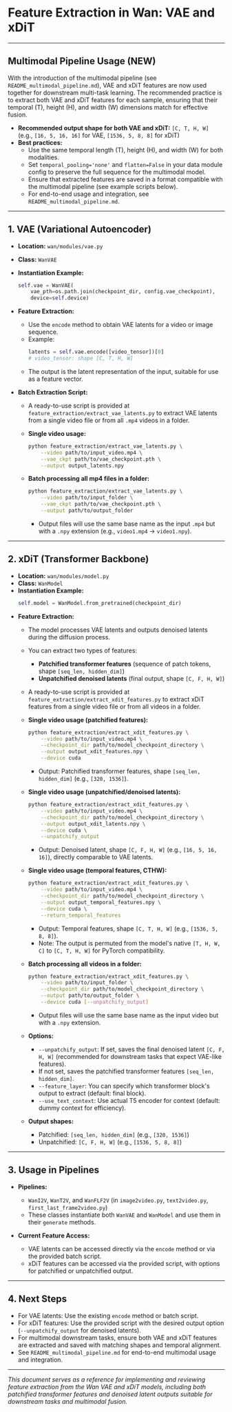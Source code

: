 # Feature Extraction in Wan: VAE and xDiT

---

## Multimodal Pipeline Usage (NEW)

With the introduction of the multimodal pipeline (see `README_multimodal_pipeline.md`), VAE and xDiT features are now used together for downstream multi-task learning. The recommended practice is to extract both VAE and xDiT features for each sample, ensuring that their temporal (T), height (H), and width (W) dimensions match for effective fusion.

- **Recommended output shape for both VAE and xDiT:** `[C, T, H, W]` (e.g., `[16, 5, 16, 16]` for VAE, `[1536, 5, 8, 8]` for xDiT)
- **Best practices:**
  - Use the same temporal length (T), height (H), and width (W) for both modalities.
  - Set `temporal_pooling='none'` and `flatten=False` in your data module config to preserve the full sequence for the multimodal model.
  - Ensure that extracted features are saved in a format compatible with the multimodal pipeline (see example scripts below).
  - For end-to-end usage and integration, see `README_multimodal_pipeline.md`.

---

## 1. VAE (Variational Autoencoder)

- **Location:** `wan/modules/vae.py`
- **Class:** `WanVAE`
- **Instantiation Example:**
  ```python
  self.vae = WanVAE(
      vae_pth=os.path.join(checkpoint_dir, config.vae_checkpoint),
      device=self.device)
  ```
- **Feature Extraction:**
  - Use the `encode` method to obtain VAE latents for a video or image sequence.
  - Example:
    ```python
    latents = self.vae.encode([video_tensor])[0]
    # video_tensor: shape [C, T, H, W]
    ```
  - The output is the latent representation of the input, suitable for use as a feature vector.

- **Batch Extraction Script:**
  - A ready-to-use script is provided at `feature_extraction/extract_vae_latents.py` to extract VAE latents from a single video file or from all `.mp4` videos in a folder.

  - **Single video usage:**
    ```sh
    python feature_extraction/extract_vae_latents.py \
        --video path/to/input_video.mp4 \
        --vae_ckpt path/to/vae_checkpoint.pth \
        --output output_latents.npy
    ```
  - **Batch processing all mp4 files in a folder:**
    ```sh
    python feature_extraction/extract_vae_latents.py \
        --video path/to/input_folder \
        --vae_ckpt path/to/vae_checkpoint.pth \
        --output path/to/output_folder
    ```
    - Output files will use the same base name as the input `.mp4` but with a `.npy` extension (e.g., `video1.mp4` → `video1.npy`).

---

## 2. xDiT (Transformer Backbone)

- **Location:** `wan/modules/model.py`
- **Class:** `WanModel`
- **Instantiation Example:**
  ```python
  self.model = WanModel.from_pretrained(checkpoint_dir)
  ```
- **Feature Extraction:**
  - The model processes VAE latents and outputs denoised latents during the diffusion process.
  - You can extract two types of features:
    - **Patchified transformer features** (sequence of patch tokens, shape `[seq_len, hidden_dim]`)
    - **Unpatchified denoised latents** (final output, shape `[C, F, H, W]`)
  - A ready-to-use script is provided at `feature_extraction/extract_xdit_features.py` to extract xDiT features from a single video file or from all videos in a folder.

  - **Single video usage (patchified features):**
    ```sh
    python feature_extraction/extract_xdit_features.py \
        --video path/to/input_video.mp4 \
        --checkpoint_dir path/to/model_checkpoint_directory \
        --output output_xdit_features.npy \
        --device cuda
    ```
    - Output: Patchified transformer features, shape `[seq_len, hidden_dim]` (e.g., `[320, 1536]`).

  - **Single video usage (unpatchified/denoised latents):**
    ```sh
    python feature_extraction/extract_xdit_features.py \
        --video path/to/input_video.mp4 \
        --checkpoint_dir path/to/model_checkpoint_directory \
        --output output_xdit_latents.npy \
        --device cuda \
        --unpatchify_output
    ```
    - Output: Denoised latent, shape `[C, F, H, W]` (e.g., `[16, 5, 16, 16]`), directly comparable to VAE latents.

  - **Single video usage (temporal features, CTHW):**
    ```sh
    python feature_extraction/extract_xdit_features.py \
        --video path/to/input_video.mp4 \
        --checkpoint_dir path/to/model_checkpoint_directory \
        --output output_temporal_features.npy \
        --device cuda \
        --return_temporal_features
    ```
    - Output: Temporal features, shape `[C, T, H, W]` (e.g., `[1536, 5, 8, 8]`).
    - Note: The output is permuted from the model's native `[T, H, W, C]` to `[C, T, H, W]` for PyTorch compatibility.

  - **Batch processing all videos in a folder:**
    ```sh
    python feature_extraction/extract_xdit_features.py \
        --video path/to/input_folder \
        --checkpoint_dir path/to/model_checkpoint_directory \
        --output path/to/output_folder \
        --device cuda [--unpatchify_output]
    ```
    - Output files will use the same base name as the input video but with a `.npy` extension.

  - **Options:**
    - `--unpatchify_output`: If set, saves the final denoised latent `[C, F, H, W]` (recommended for downstream tasks that expect VAE-like features).
    - If not set, saves the patchified transformer features `[seq_len, hidden_dim]`.
    - `--feature_layer`: You can specify which transformer block's output to extract (default: final block).
    - `--use_text_context`: Use actual T5 encoder for context (default: dummy context for efficiency).

  - **Output shapes:**
    - Patchified: `[seq_len, hidden_dim]` (e.g., `[320, 1536]`)
    - Unpatchified: `[C, F, H, W]` (e.g., `[1536, 5, 8, 8]`)

---

## 3. Usage in Pipelines

- **Pipelines:**
  - `WanI2V`, `WanT2V`, and `WanFLF2V` (in `image2video.py`, `text2video.py`, `first_last_frame2video.py`)
  - These classes instantiate both `WanVAE` and `WanModel` and use them in their `generate` methods.

- **Current Feature Access:**
  - VAE latents can be accessed directly via the `encode` method or via the provided batch script.
  - xDiT features can be accessed via the provided script, with options for patchified or unpatchified output.

---

## 4. Next Steps

- For VAE latents: Use the existing `encode` method or batch script.
- For xDiT features: Use the provided script with the desired output option (`--unpatchify_output` for denoised latents).
- For multimodal downstream tasks, ensure both VAE and xDiT features are extracted and saved with matching shapes and temporal alignment.
- See `README_multimodal_pipeline.md` for end-to-end multimodal usage and integration.

---

*This document serves as a reference for implementing and reviewing feature extraction from the Wan VAE and xDiT models, including both patchified transformer features and denoised latent outputs suitable for downstream tasks and multimodal fusion.* 